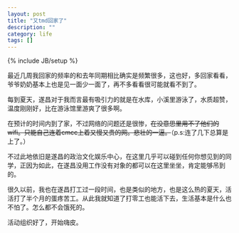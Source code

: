 ```yaml
---
layout: post
title: "又tmd回家了"
description: ""
category: life 
tags: []
---
```

{% include JB/setup %}

最近几周我回家的频率的和去年同期相比确实是频繁很多，这也好，多回家看看，爷爷奶奶基本上也是见一面少一面了，再不多看看很可能就看不到了。

每到夏天，遂昌对于我而言最有吸引力的就是在水库，小溪里游泳了，水质超赞，温度刚刚好，比在游泳馆里游爽了很多啊。

在预计的时间内到了家，不过网络的问题还是很惨，<del>在没意思里用不了他们的wifi。只能自己连着cmcc上着又慢又贵的网。悲壮的一逼。</del>（p.s:连了几下总算是上了。）

不过此地依旧是遂昌的政治文化娱乐中心，在这里几乎可以碰到任何你想见到的同学，正因为如此，在遂昌没用工作没有对象的都可以在这里坐坐，肯定能够吊到的。

很久以前，我也在遂昌打工过一段时间，也是类似的地方，也是这么热的夏天，活活打了半个月的蛋疼苦工。从此我就知道了打零工也能活下去，生活基本是什么也不怕了。怎么都不会饿死的。

活动组织好了，开始嗨皮。
